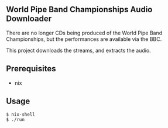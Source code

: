 World Pipe Band Championships Audio Downloader
---

There are no longer CDs being produced of the World Pipe Band Championships, but the performances are available via the BBC.

This project downloads the streams, and extracts the audio.

Prerequisites
----
 
 * nix

Usage
----

    $ nix-shell
    $ ./run
